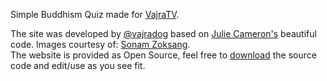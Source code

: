 Simple Buddhism Quiz made for <a href="http://vajratv.com/">VajraTV</a>.<br/>

The site was developed by <a href="http://youngtibet.com/about.html">@vajradog</a> based on <a href="https://github.com/jewlofthelotus">Julie Cameron's</a> beautiful code. Images courtesy of: <a href="https://www.facebook.com/sonam.zoksang"> Sonam Zoksang</a>.<br/>
The website is provided as Open Source, feel free to <a href="https://github.com/vajradog/buddhismquiz">download</a> the source code and edit/use as you see fit.<br> 
